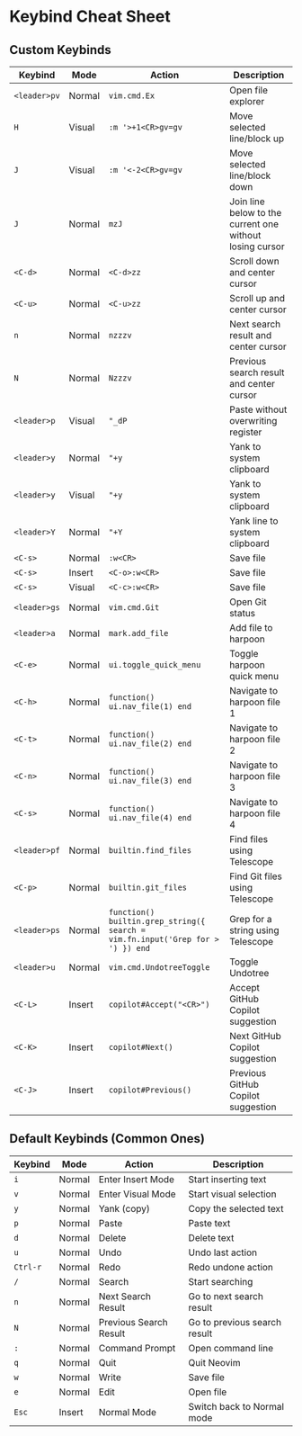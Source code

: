 # Keybind Cheat Sheet

## Custom Keybinds

| Keybind      | Mode   | Action                                                                         | Description                                              |
| ------------ | ------ | ------------------------------------------------------------------------------ | -------------------------------------------------------- |
| `<leader>pv` | Normal | `vim.cmd.Ex`                                                                   | Open file explorer                                       |
| `H`          | Visual | `:m '>+1<CR>gv=gv`                                                             | Move selected line/block up                              |
| `J`          | Visual | `:m '<-2<CR>gv=gv`                                                             | Move selected line/block down                            |
| `J`          | Normal | `mzJ`                                                                          | Join line below to the current one without losing cursor |
| `<C-d>`      | Normal | `<C-d>zz`                                                                      | Scroll down and center cursor                            |
| `<C-u>`      | Normal | `<C-u>zz`                                                                      | Scroll up and center cursor                              |
| `n`          | Normal | `nzzzv`                                                                        | Next search result and center cursor                     |
| `N`          | Normal | `Nzzzv`                                                                        | Previous search result and center cursor                 |
| `<leader>p`  | Visual | `"_dP`                                                                         | Paste without overwriting register                       |
| `<leader>y`  | Normal | `"+y`                                                                          | Yank to system clipboard                                 |
| `<leader>y`  | Visual | `"+y`                                                                          | Yank to system clipboard                                 |
| `<leader>Y`  | Normal | `"+Y`                                                                          | Yank line to system clipboard                            |
| `<C-s>`      | Normal | `:w<CR>`                                                                       | Save file                                                |
| `<C-s>`      | Insert | `<C-o>:w<CR>`                                                                  | Save file                                                |
| `<C-s>`      | Visual | `<C-c>:w<CR>`                                                                  | Save file                                                |
| `<leader>gs` | Normal | `vim.cmd.Git`                                                                  | Open Git status                                          |
| `<leader>a`  | Normal | `mark.add_file`                                                                | Add file to harpoon                                      |
| `<C-e>`      | Normal | `ui.toggle_quick_menu`                                                         | Toggle harpoon quick menu                                |
| `<C-h>`      | Normal | `function() ui.nav_file(1) end`                                                | Navigate to harpoon file 1                               |
| `<C-t>`      | Normal | `function() ui.nav_file(2) end`                                                | Navigate to harpoon file 2                               |
| `<C-n>`      | Normal | `function() ui.nav_file(3) end`                                                | Navigate to harpoon file 3                               |
| `<C-s>`      | Normal | `function() ui.nav_file(4) end`                                                | Navigate to harpoon file 4                               |
| `<leader>pf` | Normal | `builtin.find_files`                                                           | Find files using Telescope                               |
| `<C-p>`      | Normal | `builtin.git_files`                                                            | Find Git files using Telescope                           |
| `<leader>ps` | Normal | `function() builtin.grep_string({ search = vim.fn.input('Grep for > ') }) end` | Grep for a string using Telescope                        |
| `<leader>u`  | Normal | `vim.cmd.UndotreeToggle`                                                       | Toggle Undotree                                          |
| `<C-L>`      | Insert | `copilot#Accept("<CR>")`                                                       | Accept GitHub Copilot suggestion                         |
| `<C-K>`      | Insert | `copilot#Next()`                                                               | Next GitHub Copilot suggestion                           |
| `<C-J>`      | Insert | `copilot#Previous()`                                                           | Previous GitHub Copilot suggestion                       |

## Default Keybinds (Common Ones)

| Keybind  | Mode   | Action                 | Description                  |
| -------- | ------ | ---------------------- | ---------------------------- |
| `i`      | Normal | Enter Insert Mode      | Start inserting text         |
| `v`      | Normal | Enter Visual Mode      | Start visual selection       |
| `y`      | Normal | Yank (copy)            | Copy the selected text       |
| `p`      | Normal | Paste                  | Paste text                   |
| `d`      | Normal | Delete                 | Delete text                  |
| `u`      | Normal | Undo                   | Undo last action             |
| `Ctrl-r` | Normal | Redo                   | Redo undone action           |
| `/`      | Normal | Search                 | Start searching              |
| `n`      | Normal | Next Search Result     | Go to next search result     |
| `N`      | Normal | Previous Search Result | Go to previous search result |
| `:`      | Normal | Command Prompt         | Open command line            |
| `q`      | Normal | Quit                   | Quit Neovim                  |
| `w`      | Normal | Write                  | Save file                    |
| `e`      | Normal | Edit                   | Open file                    |
| `Esc`    | Insert | Normal Mode            | Switch back to Normal mode   |
